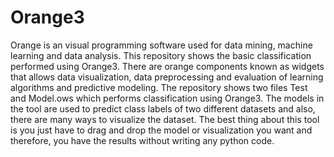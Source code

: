 # Orange3

Orange is an visual programming software used for data mining, machine learning and data analysis. This repository shows the basic classification performed using Orange3. There are orange components known as widgets that allows data visualization, data preprocessing and evaluation of learning algorithms and predictive modeling.
The repository shows two files Test and Model.ows which performs classification using Orange3. The models in the tool are used to predict class labels of two different datasets and also, there are many ways to visualize the dataset. The best thing about this tool is you just have to drag and drop the model or visualization you want and therefore, you have the results without writing any python code.
